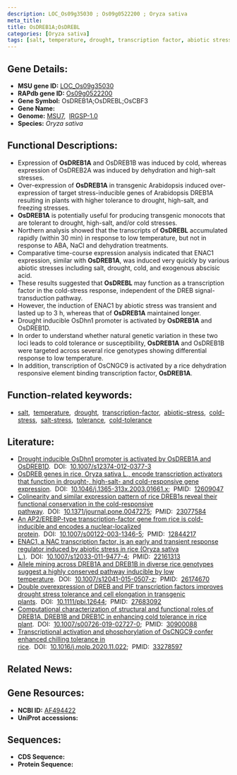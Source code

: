 ```yaml
---
description: LOC_Os09g35030 ; Os09g0522200 ; Oryza sativa
meta_title:
title: OsDREB1A;OsDREBL
categories: [Oryza sativa]
tags: [salt, temperature, drought, transcription factor, abiotic stress, cold stress, salt stress, tolerance, cold tolerance]
---
```


## Gene Details:
- **MSU gene ID:** [LOC_Os09g35030](http://rice.uga.edu/cgi-bin/ORF_infopage.cgi?orf=LOC_Os09g35030)  
- **RAPdb gene ID:** [Os09g0522200](https://rapdb.dna.affrc.go.jp/locus/?name=Os09g0522200)  
- **Gene Symbol:** OsDREB1A;OsDREBL;OsCBF3
- **Gene Name:**
- **Genome:**  [MSU7](http://rice.uga.edu/),&nbsp;&nbsp;[IRGSP-1.0](https://rapdb.dna.affrc.go.jp/download/irgsp1.html)
- **Species:** *Oryza sativa*

## Functional Descriptions:
   - Expression of **OsDREB1A** and OsDREB1B was induced by cold, whereas expression of OsDREB2A was induced by dehydration and high-salt stresses.
   - Over-expression of **OsDREB1A** in transgenic Arabidopsis induced over-expression of target stress-inducible genes of Arabidopsis DREB1A resulting in plants with higher tolerance to drought, high-salt, and freezing stresses.
   - **OsDREB1A** is potentially useful for producing transgenic monocots that are tolerant to drought, high-salt, and/or cold stresses.
   - Northern analysis showed that the transcripts of **OsDREBL** accumulated rapidly (within 30 min) in response to low temperature, but not in response to ABA, NaCl and dehydration treatments.
   - Comparative time-course expression analysis indicated that ENAC1 expression, similar with **OsDREB1A**, was induced very quickly by various abiotic stresses including salt, drought, cold, and exogenous abscisic acid.
   - These results suggested that **OsDREBL** may function as a transcription factor in the cold-stress response, independent of the DREB signal-transduction pathway.
   - However, the induction of ENAC1 by abiotic stress was transient and lasted up to 3 h, whereas that of **OsDREB1A** maintained longer.
   - Drought inducible OsDhn1 promoter is activated by **OsDREB1A** and OsDREB1D.
   - In order to understand whether natural genetic variation in these two loci leads to cold tolerance or susceptibility, **OsDREB1A** and OsDREB1B were targeted across several rice genotypes showing differential response to low temperature.
   - In addition, transcription of OsCNGC9 is activated by a rice dehydration responsive element binding transcription factor, **OsDREB1A**.

## Function-related keywords:
   - [salt](/tags/salt/),&nbsp;&nbsp;[temperature](/tags/temperature/),&nbsp;&nbsp;[drought](/tags/drought/),&nbsp;&nbsp;[transcription-factor](/tags/transcription-factor/),&nbsp;&nbsp;[abiotic-stress](/tags/abiotic-stress/),&nbsp;&nbsp;[cold-stress](/tags/cold-stress/),&nbsp;&nbsp;[salt-stress](/tags/salt-stress/),&nbsp;&nbsp;[tolerance](/tags/tolerance/),&nbsp;&nbsp;[cold-tolerance](/tags/cold-tolerance/)

## Literature:
   - [Drought inducible OsDhn1 promoter is activated by OsDREB1A and OsDREB1D](https://www.doi.org/10.1007/s12374-012-0377-3).&nbsp;&nbsp;DOI:&nbsp;&nbsp;[10.1007/s12374-012-0377-3](https://www.doi.org/10.1007/s12374-012-0377-3)
   - [OsDREB genes in rice, Oryza sativa L., encode transcription activators that function in drought-, high-salt- and cold-responsive gene expression](https://www.doi.org/10.1046/j.1365-313x.2003.01661.x).&nbsp;&nbsp;DOI:&nbsp;&nbsp;[10.1046/j.1365-313x.2003.01661.x](https://www.doi.org/10.1046/j.1365-313x.2003.01661.x);&nbsp;&nbsp;PMID:&nbsp;&nbsp;[12609047](https://pubmed.ncbi.nlm.nih.gov/12609047/)
   - [Colinearity and similar expression pattern of rice DREB1s reveal their functional conservation in the cold-responsive pathway](https://www.doi.org/10.1371/journal.pone.0047275).&nbsp;&nbsp;DOI:&nbsp;&nbsp;[10.1371/journal.pone.0047275](https://www.doi.org/10.1371/journal.pone.0047275);&nbsp;&nbsp;PMID:&nbsp;&nbsp;[23077584](https://pubmed.ncbi.nlm.nih.gov/23077584/)
   - [An AP2/EREBP-type transcription-factor gene from rice is cold-inducible and encodes a nuclear-localized protein](https://www.doi.org/10.1007/s00122-003-1346-5).&nbsp;&nbsp;DOI:&nbsp;&nbsp;[10.1007/s00122-003-1346-5](https://www.doi.org/10.1007/s00122-003-1346-5);&nbsp;&nbsp;PMID:&nbsp;&nbsp;[12844217](https://pubmed.ncbi.nlm.nih.gov/12844217/)
   - [ENAC1, a NAC transcription factor, is an early and transient response regulator induced by abiotic stress in rice (Oryza sativa L.)](https://www.doi.org/10.1007/s12033-011-9477-4).&nbsp;&nbsp;DOI:&nbsp;&nbsp;[10.1007/s12033-011-9477-4](https://www.doi.org/10.1007/s12033-011-9477-4);&nbsp;&nbsp;PMID:&nbsp;&nbsp;[22161313](https://pubmed.ncbi.nlm.nih.gov/22161313/)
   - [Allele mining across DREB1A and DREB1B in diverse rice genotypes suggest a highly conserved pathway inducible by low temperature](https://www.doi.org/10.1007/s12041-015-0507-z).&nbsp;&nbsp;DOI:&nbsp;&nbsp;[10.1007/s12041-015-0507-z](https://www.doi.org/10.1007/s12041-015-0507-z);&nbsp;&nbsp;PMID:&nbsp;&nbsp;[26174670](https://pubmed.ncbi.nlm.nih.gov/26174670/)
   - [Double overexpression of DREB and PIF transcription factors improves drought stress tolerance and cell elongation in transgenic plants](https://www.doi.org/10.1111/pbi.12644).&nbsp;&nbsp;DOI:&nbsp;&nbsp;[10.1111/pbi.12644](https://www.doi.org/10.1111/pbi.12644);&nbsp;&nbsp;PMID:&nbsp;&nbsp;[27683092](https://pubmed.ncbi.nlm.nih.gov/27683092/)
   - [Computational characterization of structural and functional roles of DREB1A, DREB1B and DREB1C in enhancing cold tolerance in rice plant](https://www.doi.org/10.1007/s00726-019-02727-0).&nbsp;&nbsp;DOI:&nbsp;&nbsp;[10.1007/s00726-019-02727-0](https://www.doi.org/10.1007/s00726-019-02727-0);&nbsp;&nbsp;PMID:&nbsp;&nbsp;[30900088](https://pubmed.ncbi.nlm.nih.gov/30900088/)
   - [Transcriptional activation and phosphorylation of OsCNGC9 confer enhanced chilling tolerance in rice](https://www.doi.org/10.1016/j.molp.2020.11.022).&nbsp;&nbsp;DOI:&nbsp;&nbsp;[10.1016/j.molp.2020.11.022](https://www.doi.org/10.1016/j.molp.2020.11.022);&nbsp;&nbsp;PMID:&nbsp;&nbsp;[33278597](https://pubmed.ncbi.nlm.nih.gov/33278597/)

## Related News:

## Gene Resources:
- **NCBI ID:**  [AF494422](http://www.ncbi.nlm.nih.gov/nuccore/AF494422)
- **UniProt accessions:** [](https://www.uniprot.org/uniprotkb//entry)

## Sequences:
- **CDS Sequence:**
- **Protein Sequence:**
